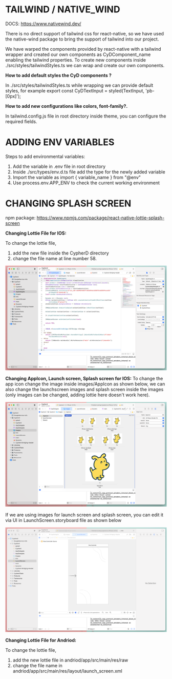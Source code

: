 # TAILWIND / NATIVE_WIND
DOCS: https://www.nativewind.dev/


There is no direct support of tailwind css for react-native, so we have used
the native-wind package to bring the support of tailwind into our project.

We have warped the components provided by react-native with a tailwind wrapper and created our 
own components as CyDComponent_name enabling the tailwind properties. To create new components
inside ./src/styles/tailwindStyles.ts we can wrap and create our own components.


<B>How to add default styles the CyD components ?</B>

In ./src/styles/tailwindStyles.ts while wrapping we can provide default styles,
for example export const CyDTextInput = styled(TextInput, 'pb-[0px]');


<B>How to add new configurations like colors, font-family?.</B>

In tailwind.config.js file in root directory inside theme, you can configure
the required fields.


# ADDING ENV VARIABLES

Steps to add environmental variables:
1. Add the variable in .env file in root directory
2. Inside ./src/types/env.d.ts file add the type for the newly added variable
3. Import the variable as import { variable_name } from "@env"
4. Use process.env.APP_ENV to check the current working environment


# CHANGING SPLASH SCREEN
npm package: https://www.npmjs.com/package/react-native-lottie-splash-screen

<B>Changing Lottie File for IOS:</B>

To change the lottie file, 

  1. add the new file inside the CypherD directory
  2. change the file name at line number 58.


![screenshot](./misc/change_splash_screen_lottie.png "Changing Lottie file")

<B>Changing AppIcon, Launch screen, Splash screen for IOS:</B>
To change the app icon change the image inside images/AppIcon as shown below, we can also change the launchscreen 
images and splash screen inside the images (only images can be changed, adding lottie here doesn't work here).


![screenshot](./misc/change_appIcon.png "Changing App images")


If we are using images for launch screen and splash screen, you can edit it via UI in LaunchScreen.storyboard file as shown below


![screenshot](./misc/change_launch_screen.png "Editing the LaunchScreen.storyboard file")


<B>Changing Lottie File for Andriod:</B>

To change the lottie file,

   1. add the new lottie file in andriod/app/src/main/res/raw
   2. change the file name in andriod/app/src/main/res/layout/launch_screen.xml

